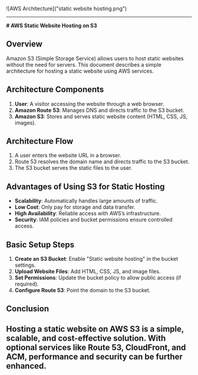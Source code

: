 ![AWS Architecture]("static website hosting.png")

---
**# AWS Static Website Hosting on S3**

## **Overview**
Amazon S3 (Simple Storage Service) allows users to host static websites without the need for servers. This document describes a simple architecture for hosting a static website using AWS services.

## **Architecture Components**
1. **User**: A visitor accessing the website through a web browser.
2. **Amazon Route 53**: Manages DNS and directs traffic to the S3 bucket.
3. **Amazon S3**: Stores and serves static website content (HTML, CSS, JS, images).

## **Architecture Flow**
1. A user enters the website URL in a browser.
2. Route 53 resolves the domain name and directs traffic to the S3 bucket.
3. The S3 bucket serves the static files to the user.

## **Advantages of Using S3 for Static Hosting**
- **Scalability**: Automatically handles large amounts of traffic.
- **Low Cost**: Only pay for storage and data transfer.
- **High Availability**: Reliable access with AWS’s infrastructure.
- **Security**: IAM policies and bucket permissions ensure controlled access.

## **Basic Setup Steps**
1. **Create an S3 Bucket**: Enable "Static website hosting" in the bucket settings.
2. **Upload Website Files**: Add HTML, CSS, JS, and image files.
3. **Set Permissions**: Update the bucket policy to allow public access (if required).
4. **Configure Route 53**: Point the domain to the S3 bucket.

## **Conclusion**
Hosting a static website on AWS S3 is a simple, scalable, and cost-effective solution. With optional services like Route 53, CloudFront, and ACM, performance and security can be further enhanced.
---

